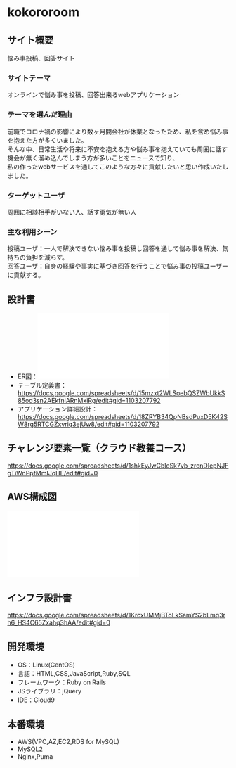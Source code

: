 # kokororoom

## サイト概要
悩み事投稿、回答サイト

### サイトテーマ
オンラインで悩み事を投稿、回答出来るwebアプリケーション

### テーマを選んだ理由
前職でコロナ禍の影響により数ヶ月間会社が休業となったため、私を含め悩み事を抱えた方が多くいました。<br />
そんな中、日常生活や将来に不安を抱える方や悩み事を抱えていても周囲に話す機会が無く溜め込んでしまう方が多いことをニュースで知り、<br />
私の作ったwebサービスを通してこのような方々に貢献したいと思い作成いたしました。

### ターゲットユーザ
周囲に相談相手がいない人、話す勇気が無い人

### 主な利用シーン
投稿ユーザ：一人で解決できない悩み事を投稿し回答を通して悩み事を解決、気持ちの負担を減らす。<br />
回答ユーザ：自身の経験や事実に基づき回答を行うことで悩み事の投稿ユーザーに貢献する。

## 設計書
- ER図：![ER diagram of kokororoom](kokororoom.pdf)
- テーブル定義書：<https://docs.google.com/spreadsheets/d/15mzxt2WLSoebQSZWbUkkS85od3sn2AEkfnlARnMxiRg/edit#gid=1103207792>
- アプリケーション詳細設計：<https://docs.google.com/spreadsheets/d/18ZRYB34QpNBsdPuxD5K42SW8rg5RTCGZxvriq3ejUw8/edit#gid=1103207792>

## チャレンジ要素一覧（クラウド教養コース）
<https://docs.google.com/spreadsheets/d/1shkEyJwCbleSk7vb_zrenDIepNJFgTiWnPpfMmIJqHE/edit#gid=0>

## AWS構成図
![AWS configuration diagram of kokororoom](aws_construction.pdf)

## インフラ設計書
<https://docs.google.com/spreadsheets/d/1KrcxUMMjBToLkSamYS2bLmq3rh6_HS4C65Zxahq3hAA/edit#gid=0>

## 開発環境
- OS：Linux(CentOS)
- 言語：HTML,CSS,JavaScript,Ruby,SQL
- フレームワーク：Ruby on Rails
- JSライブラリ：jQuery
- IDE：Cloud9

## 本番環境
- AWS(VPC,AZ,EC2,RDS for MySQL)
- MySQL2
- Nginx,Puma
